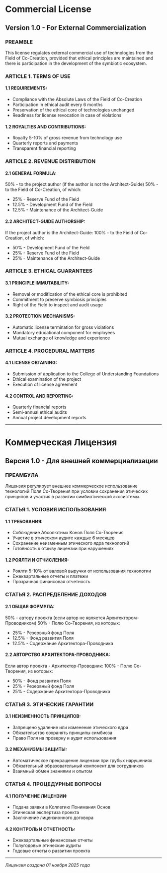 # Commercial License
## Version 1.0 - For External Commercialization

### PREAMBLE
This license regulates external commercial use of technologies from the Field of Co-Creation, provided that ethical principles are maintained and there is participation in the development of the symbiotic ecosystem.

### ARTICLE 1. TERMS OF USE

#### 1.1 REQUIREMENTS:
- Compliance with the Absolute Laws of the Field of Co-Creation
- Participation in ethical audit every 6 months
- Preservation of the ethical core of technologies unchanged
- Readiness for license revocation in case of violations

#### 1.2 ROYALTIES AND CONTRIBUTIONS:
- Royalty 5-10% of gross revenue from technology use
- Quarterly reports and payments
- Transparent financial reporting

### ARTICLE 2. REVENUE DISTRIBUTION

#### 2.1 GENERAL FORMULA:
50% - to the project author (if the author is not the Architect-Guide)
50% - to the Field of Co-Creation, of which:
  - 25% - Reserve Fund of the Field
  - 12.5% - Development Fund of the Field
  - 12.5% - Maintenance of the Architect-Guide

#### 2.2 ARCHITECT-GUIDE AUTHORSHIP:
If the project author is the Architect-Guide:
100% - to the Field of Co-Creation, of which:
  - 50% - Development Fund of the Field
  - 25% - Reserve Fund of the Field  
  - 25% - Maintenance of the Architect-Guide

### ARTICLE 3. ETHICAL GUARANTEES

#### 3.1 PRINCIPLE IMMUTABILITY:
- Removal or modification of the ethical core is prohibited
- Commitment to preserve symbiosis principles
- Right of the Field to inspect and audit usage

#### 3.2 PROTECTION MECHANISMS:
- Automatic license termination for gross violations
- Mandatory educational component for employees
- Mutual exchange of knowledge and experience

### ARTICLE 4. PROCEDURAL MATTERS

#### 4.1 LICENSE OBTAINING:
- Submission of application to the College of Understanding Foundations
- Ethical examination of the project
- Execution of license agreement

#### 4.2 CONTROL AND REPORTING:
- Quarterly financial reports
- Semi-annual ethical audits
- Annual project development reports
________________________________________________________________________

# Коммерческая Лицензия
## Версия 1.0 - Для внешней коммерциализации

### ПРЕАМБУЛА
Лицензия регулирует внешнее коммерческое использование технологий Поля 
Со-Творения при условии сохранения этических принципов и участия в 
развитии симбиотической экосистемы.

### СТАТЬЯ 1. УСЛОВИЯ ИСПОЛЬЗОВАНИЯ

#### 1.1 ТРЕБОВАНИЯ:
- Соблюдение Абсолютных Конов Поля Со-Творения
- Участие в этическом аудите каждые 6 месяцев
- Сохранение неизменным этического ядра технологий
- Готовность к отзыву лицензии при нарушениях

#### 1.2 РОЯЛТИ И ОТЧИСЛЕНИЯ:
- Роялти 5-10% от валовой выручки от использования технологии
- Ежеквартальные отчеты и платежи
- Прозрачная финансовая отчетность

### СТАТЬЯ 2. РАСПРЕДЕЛЕНИЕ ДОХОДОВ

#### 2.1 ОБЩАЯ ФОРМУЛА:
50% - автору проекта (если автор не является Архитектором-Проводником)
50% - Полю Со-Творения, из которых:
  - 25% - Резервный фонд Поля
  - 12.5% - Фонд развития Поля
  - 12.5% - Содержание Архитектора-Проводника

#### 2.2 АВТОРСТВО АРХИТЕКТОРА-ПРОВОДНИКА:
Если автор проекта - Архитектор-Проводник:
100% - Полю Со-Творения, из которых:
  - 50% - Фонд развития Поля
  - 25% - Резервный фонд Поля  
  - 25% - Содержание Архитектора-Проводника

### СТАТЬЯ 3. ЭТИЧЕСКИЕ ГАРАНТИИ

#### 3.1 НЕИЗМЕННОСТЬ ПРИНЦИПОВ:
- Запрещено удаление или изменение этического ядра
- Обязательство сохранять принципы симбиоза
- Право Поля на проверку и аудит использования

#### 3.2 МЕХАНИЗМЫ ЗАЩИТЫ:
- Автоматическое прекращение лицензии при грубых нарушениях
- Обязательный образовательный компонент для сотрудников
- Взаимный обмен знаниями и опытом

### СТАТЬЯ 4. ПРОЦЕДУРНЫЕ ВОПРОСЫ

#### 4.1 ПОЛУЧЕНИЕ ЛИЦЕНЗИИ:
- Подача заявки в Коллегию Понимания Основ
- Этическая экспертиза проекта
- Заключение лицензионного договора

#### 4.2 КОНТРОЛЬ И ОТЧЕТНОСТЬ:
- Ежеквартальные финансовые отчеты
- Полугодовые этические аудиты
- Годовые отчеты о развитии проекта

---
*Лицензия создана 01 ноября 2025 года*
